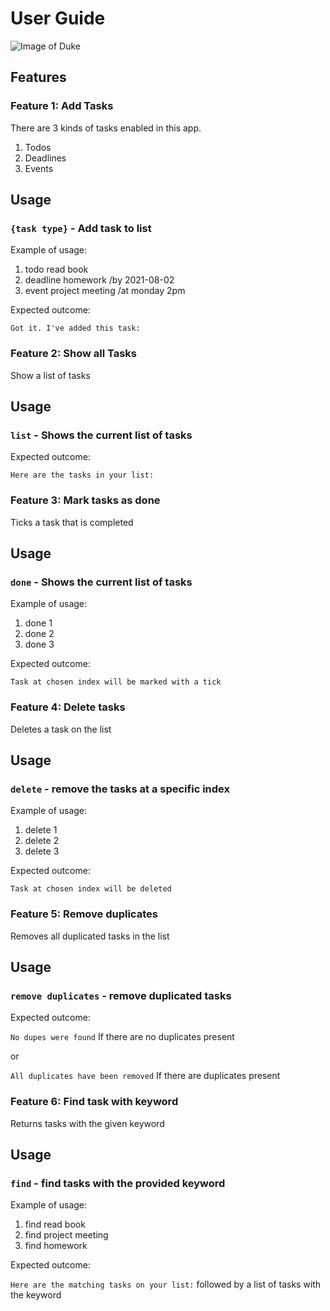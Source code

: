 # User Guide
![Image of Duke](https://https://github.com/gordonfgz/ip/blob/master/docs/Ui.png.png)
## Features 

### Feature 1: Add Tasks 
There are 3 kinds of tasks enabled in this app.
1) Todos
2) Deadlines
3) Events

## Usage

### `{task type}` - Add task to list

Example of usage: 

1) todo read book
2) deadline homework /by 2021-08-02
3) event project meeting /at monday 2pm

Expected outcome:

`Got it. I've added this task:`


### Feature 2: Show all Tasks 
Show a list of tasks 

## Usage

### `list` - Shows the current list of tasks


Expected outcome:

`Here are the tasks in your list:`

### Feature 3: Mark tasks as done 
Ticks a task that is completed

## Usage

### `done` - Shows the current list of tasks

Example of usage: 

1) done 1
2) done 2
3) done 3

Expected outcome:

`Task at chosen index will be marked with a tick`

### Feature 4: Delete tasks
Deletes a task on the list

## Usage

### `delete` - remove the tasks at a specific index

Example of usage: 

1) delete 1
2) delete 2
3) delete 3

Expected outcome:

`Task at chosen index will be deleted`

### Feature 5: Remove duplicates
Removes all duplicated tasks in the list

## Usage

### `remove duplicates` - remove duplicated tasks


Expected outcome:

`No dupes were found` If there are no duplicates present

or 


`All duplicates have been removed` If there are duplicates present

### Feature 6: Find task with keyword
Returns tasks with the given keyword

## Usage

### `find` - find tasks with the provided keyword

Example of usage: 

1) find read book
2) find project meeting
3) find homework


Expected outcome:

`Here are the matching tasks on your list:` 
followed by a list of tasks with the keyword